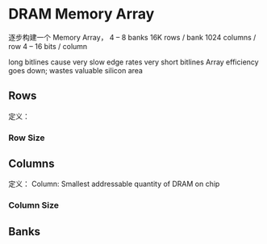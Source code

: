 # DRAM Memory Array

逐步构建一个 Memory Array，
4 – 8 banks
16K rows / bank
1024 columns / row
4 – 16 bits / column

long bitlines cause very slow edge rates
very short bitlines Array efficiency goes down; wastes valuable silicon area

## Rows
定义：

### Row Size

## Columns
定义：
Column: Smallest addressable quantity of DRAM on chip


### Column Size

## Banks
